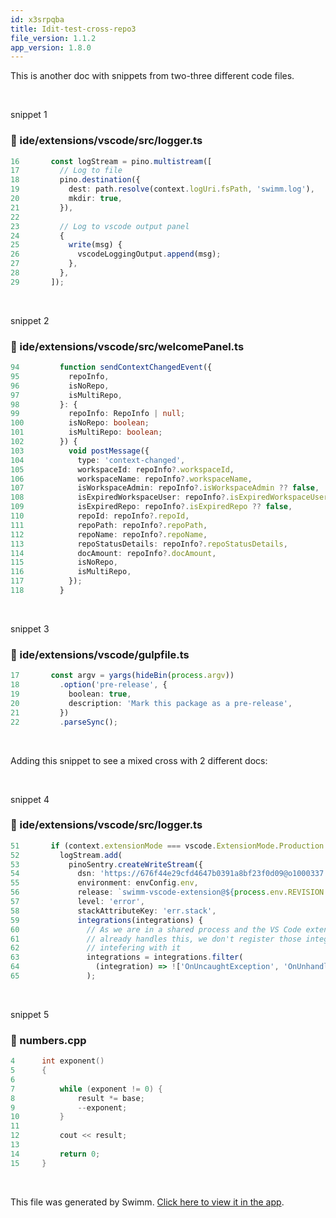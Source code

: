 ```yaml
---
id: x3srpqba
title: Idit-test-cross-repo3
file_version: 1.1.2
app_version: 1.8.0
---
```


This is another doc with snippets from two-three different code files.

<br/>

snippet 1
<!-- NOTE-swimm-snippet: the lines below link your snippet to Swimm -->
<!-- NOTE-swimm-repo ::veezvxCuzpPrRLLXWD2E:: -->
### 📄 ide/extensions/vscode/src/logger.ts
```typescript
16       const logStream = pino.multistream([
17         // Log to file
18         pino.destination({
19           dest: path.resolve(context.logUri.fsPath, 'swimm.log'),
20           mkdir: true,
21         }),
22     
23         // Log to vscode output panel
24         {
25           write(msg) {
26             vscodeLoggingOutput.append(msg);
27           },
28         },
29       ]);
```

<br/>

snippet 2
<!-- NOTE-swimm-snippet: the lines below link your snippet to Swimm -->
<!-- NOTE-swimm-repo ::veezvxCuzpPrRLLXWD2E:: -->
### 📄 ide/extensions/vscode/src/welcomePanel.ts
```typescript
94         function sendContextChangedEvent({
95           repoInfo,
96           isNoRepo,
97           isMultiRepo,
98         }: {
99           repoInfo: RepoInfo | null;
100          isNoRepo: boolean;
101          isMultiRepo: boolean;
102        }) {
103          void postMessage({
104            type: 'context-changed',
105            workspaceId: repoInfo?.workspaceId,
106            workspaceName: repoInfo?.workspaceName,
107            isWorkspaceAdmin: repoInfo?.isWorkspaceAdmin ?? false,
108            isExpiredWorkspaceUser: repoInfo?.isExpiredWorkspaceUser ?? false,
109            isExpiredRepo: repoInfo?.isExpiredRepo ?? false,
110            repoId: repoInfo?.repoId,
111            repoPath: repoInfo?.repoPath,
112            repoName: repoInfo?.repoName,
113            repoStatusDetails: repoInfo?.repoStatusDetails,
114            docAmount: repoInfo?.docAmount,
115            isNoRepo,
116            isMultiRepo,
117          });
118        }
```

<br/>

snippet 3
<!-- NOTE-swimm-snippet: the lines below link your snippet to Swimm -->
<!-- NOTE-swimm-repo ::veezvxCuzpPrRLLXWD2E:: -->
### 📄 ide/extensions/vscode/gulpfile.ts
```typescript
17       const argv = yargs(hideBin(process.argv))
18         .option('pre-release', {
19           boolean: true,
20           description: 'Mark this package as a pre-release',
21         })
22         .parseSync();
```

<br/>

Adding this snippet to see a mixed cross with 2 different docs:

<br/>

snippet 4
<!-- NOTE-swimm-snippet: the lines below link your snippet to Swimm -->
<!-- NOTE-swimm-repo ::veezvxCuzpPrRLLXWD2E:: -->
### 📄 ide/extensions/vscode/src/logger.ts
```typescript
51       if (context.extensionMode === vscode.ExtensionMode.Production || process.env.FORCE_SENTRY) {
52         logStream.add(
53           pinoSentry.createWriteStream({
54             dsn: 'https://676f44e29cfd4647b0391a8bf23f0d09@o1000337.ingest.sentry.io/6515757',
55             environment: envConfig.env,
56             release: `swimm-vscode-extension@${process.env.REVISION || 'unknown'}`,
57             level: 'error',
58             stackAttributeKey: 'err.stack',
59             integrations(integrations) {
60               // As we are in a shared process and the VS Code extension host
61               // already handles this, we don't register those integrations to avoid
62               // intefering with it
63               integrations = integrations.filter(
64                 (integration) => !['OnUncaughtException', 'OnUnhandledRejection'].includes(integration.name)
65               );
```

<br/>

snippet 5
<!-- NOTE-swimm-snippet: the lines below link your snippet to Swimm -->
<!-- NOTE-swimm-repo ::Z2l0aHViJTNBJTNBZXJhbi10ZXN0LXJlbW92ZWQtaW4tcGxheWxpc3QlM0ElM0Fzd2ltbWlv:: -->
### 📄 numbers.cpp
```c++
4      int exponent() 
5      {
6      
7          while (exponent != 0) {
8              result *= base;
9              --exponent;
10         }
11     
12         cout << result;
13         
14         return 0;
15     }
```

<br/>

This file was generated by Swimm. [Click here to view it in the app](https://swimm-web-app.web.app/repos/Z2l0aHViJTNBJTNBdGVzdC1naXRodWItYXBwJTNBJTNBc3dpbW1pbw==/docs/x3srpqba).
